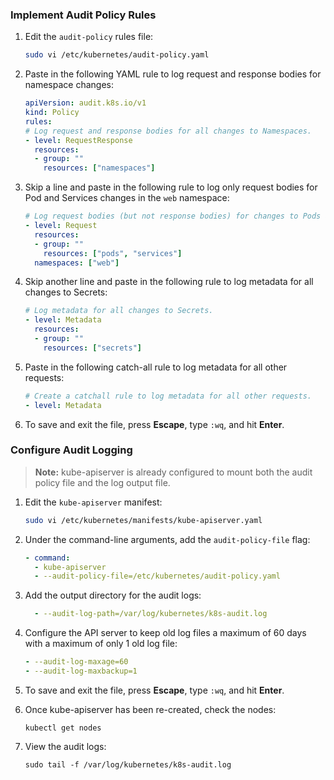 
### Implement Audit Policy Rules

1.  Edit the  `audit-policy`  rules file:
    
    ```bash
    sudo vi /etc/kubernetes/audit-policy.yaml
    ```
    
2.  Paste in the following YAML rule to log request and response bodies for namespace changes:
    
    ```yaml
    apiVersion: audit.k8s.io/v1
    kind: Policy
    rules:
    # Log request and response bodies for all changes to Namespaces.
    - level: RequestResponse
      resources:
      - group: ""
        resources: ["namespaces"]
    ```
    
3.  Skip a line and paste in the following rule to log only request bodies for Pod and Services changes in the  `web`  namespace:
    
    ```yaml
    # Log request bodies (but not response bodies) for changes to Pods and Services in the web Namespace.
    - level: Request
      resources:
      - group: ""
        resources: ["pods", "services"]
      namespaces: ["web"]
    ```
    
4.  Skip another line and paste in the following rule to log metadata for all changes to Secrets:
    
    ```yaml
    # Log metadata for all changes to Secrets.
    - level: Metadata
      resources:
      - group: ""
        resources: ["secrets"]
    ```
    
5.  Paste in the following catch-all rule to log metadata for all other requests:
    
    ```yaml
    # Create a catchall rule to log metadata for all other requests.
    - level: Metadata
    ```
    
6.  To save and exit the file, press  **Escape**, type  `:wq`, and hit  **Enter**.
    

### Configure Audit Logging

> **Note:**  kube-apiserver is already configured to mount both the audit policy file and the log output file.

1.  Edit the  `kube-apiserver`  manifest:
    
    ```bash
    sudo vi /etc/kubernetes/manifests/kube-apiserver.yaml
    ```
    
2.  Under the command-line arguments, add the  `audit-policy-file`  flag:
    
    ```yaml
    - command:
      - kube-apiserver
      - --audit-policy-file=/etc/kubernetes/audit-policy.yaml
    ```
    
3.  Add the output directory for the audit logs:
    
    ```yaml
      - --audit-log-path=/var/log/kubernetes/k8s-audit.log
    ```
    
4.  Configure the API server to keep old log files a maximum of 60 days with a maximum of only 1 old log file:
    
    ```yaml
    - --audit-log-maxage=60
    - --audit-log-maxbackup=1
    ```
    
5.  To save and exit the file, press  **Escape**, type  `:wq`, and hit  **Enter**.
    
6.  Once kube-apiserver has been re-created, check the nodes:
    
    ```
    kubectl get nodes
    ```
    
7.  View the audit logs:
    
    ```
    sudo tail -f /var/log/kubernetes/k8s-audit.log
    ```
